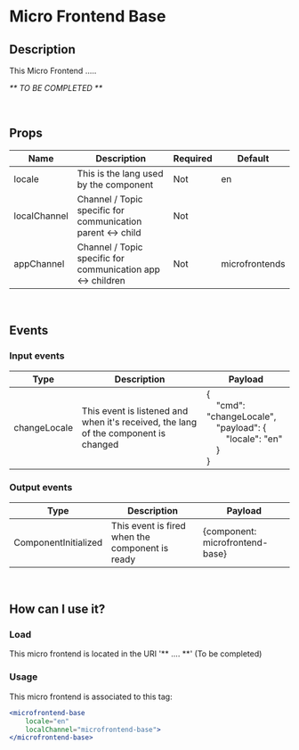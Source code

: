 # Micro Frontend Base

## Description

This Micro Frontend .....

_** TO BE COMPLETED **_

<br />

## Props

| Name             | Description                                                  | Required | Default |
| ---------------- | ------------------------------------------------------------ | -------- | ------- |
| locale           | This is the lang used by the component                       | Not      | en      |
| localChannel     | Channel / Topic specific for communication parent <-> child  | Not      |         |
| appChannel       | Channel / Topic specific for communication app <-> children  | Not      | microfrontends       |

<br />


## Events

### Input events

| Type         | Description                                                  | Payload |
| ------------ | ------------------------------------------------------------ | ------- |
| changeLocale | This event is listened and when it's received, the lang of the component is changed | {<br />&nbsp; &nbsp; "cmd": "changeLocale",<br /> &nbsp; &nbsp; "payload": { <br /> &nbsp; &nbsp; &nbsp; &nbsp;  "locale": "en"<br />&nbsp; &nbsp; }<br />}      |



### Output events

| Type         | Description                                    | Payload           |
| ------------ | ---------------------------------------------- | ----------------- |
| ComponentInitialized | This event is fired when the component is ready | {component: microfrontend-base} |

<br />

## How can I use it?

### Load

This micro frontend is located in the URI '** .... **' (To be completed)

### Usage

This micro frontend is associated to this tag:

```jsx
<microfrontend-base 
    locale="en" 
    localChannel="microfrontend-base">
</microfrontend-base>
```
